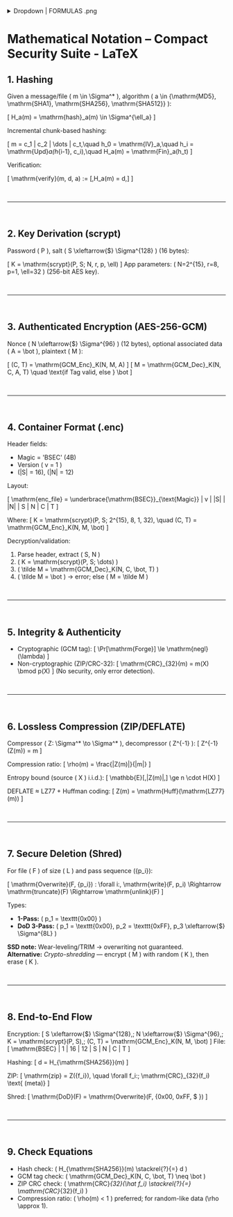 <details>
  <summary> Dropdown | FORMULAS .png</summary>

## 1. Hashing

|<img width="2850" height="522" alt="formula_01" src="https://github.com/user-attachments/assets/87a1050f-bc27-447a-a238-80864d1565f6" />|<img width="2850" height="522" alt="formula_02" src="https://github.com/user-attachments/assets/ced9e8c0-65ee-4d8d-a183-ac65b5085871" />|
|---|---|

<br>

## 2. Key Derivation (scrypt)

|<img width="2850" height="522" alt="formula_03" src="https://github.com/user-attachments/assets/697645ef-584e-4a90-8b44-d951f1db8808" />|
|---|

<br>

## 3. Authenticated Encryption (AES-256-GCM)

|<img width="2850" height="522" alt="formula_04" src="https://github.com/user-attachments/assets/9af73bfc-65ed-4ecc-ad50-7f6344e85341" />|<img width="2850" height="522" alt="formula_05" src="https://github.com/user-attachments/assets/0945e8f7-5f64-4e8e-9253-f948a3691977" />|
|---|---|

<br>

## 4. Container Format (.enc)

|<img width="2850" height="522" alt="formula_06" src="https://github.com/user-attachments/assets/83d3a976-8c3c-4803-af3a-d4bcd1923bcb" />|
|---|

<br>

## 5. Integrity & Authenticity

|<img width="2850" height="522" alt="formula_07" src="https://github.com/user-attachments/assets/39cccb67-fca3-4af8-88f7-dbde51dec07e" />|
|---|

<br>

## 6. Lossless Compression (ZIP/DEFLATE)

|<img width="2850" height="522" alt="formula_08" src="https://github.com/user-attachments/assets/7f71cada-034a-4d27-abfd-92c4f55368f1" />|
|---|

<br>

## 7. Secure Deletion (Shred)

|<img width="2850" height="522" alt="formula_09" src="https://github.com/user-attachments/assets/a4b3dec4-05ae-4f2b-a569-21839b5f219d" />|
|---|

<br>

## 8. End-to-End Flow

|<img width="2850" height="522" alt="formula_10" src="https://github.com/user-attachments/assets/ea419516-6cf6-4a55-8294-d93747d74d58" />|<img width="2850" height="522" alt="formula_11" src="https://github.com/user-attachments/assets/ae9c850e-e5f1-4bb6-9fbc-8f6f3a541d79" />|<img width="2850" height="522" alt="formula_12" src="https://github.com/user-attachments/assets/c0a20cbc-f756-4201-81ff-cc67c04ba766" />|
|---|---|---|

<br>

</details>

# Mathematical Notation – Compact Security Suite - LaTeX

## 1. Hashing

Given a message/file \( m \in \Sigma^* \), algorithm \( a \in \{\mathrm{MD5}, \mathrm{SHA1}, \mathrm{SHA256}, \mathrm{SHA512}\} \):

\[
H_a(m) = \mathrm{hash}_a(m) \in \Sigma^{\ell_a}
\]

Incremental chunk-based hashing:

\[
m = c_1 \| c_2 \| \dots \| c_t,\quad
h_0 = \mathrm{IV}_a,\quad
h_i = \mathrm{Upd}_a(h_{i-1}, c_i),\quad
H_a(m) = \mathrm{Fin}_a(h_t)
\]

Verification:

\[
\mathrm{verify}(m, d, a) := [\,H_a(m) = d\,]
\]

<br>

---

<br>

## 2. Key Derivation (scrypt)

Password \( P \), salt \( S \xleftarrow{\$} \Sigma^{128} \) (16 bytes):

\[
K = \mathrm{scrypt}(P, S; N, r, p, \ell)
\]
App parameters: \( N=2^{15}, r=8, p=1, \ell=32 \) (256-bit AES key).

<br>

---

<br>

## 3. Authenticated Encryption (AES-256-GCM)

Nonce \( N \xleftarrow{\$} \Sigma^{96} \) (12 bytes), optional associated data \( A = \bot \), plaintext \( M \):

\[
(C, T) = \mathrm{GCM\_Enc}_K(N, M, A)
\]
\[
M = \mathrm{GCM\_Dec}_K(N, C, A, T) \quad \text{if Tag valid, else } \bot
\]

<br>

---

<br>

## 4. Container Format (.enc)

Header fields:
- Magic = 'BSEC' (4B)
- Version \( v = 1 \)
- \(|S| = 16\), \(|N| = 12\)

Layout:

\[
\mathrm{enc\_file} = \underbrace{\mathrm{BSEC}}_{\text{Magic}} \| v \| |S| \| |N| \| S \| N \| C \| T
\]

Where:
\[
K = \mathrm{scrypt}(P, S; 2^{15}, 8, 1, 32), \quad (C, T) = \mathrm{GCM\_Enc}_K(N, M, \bot)
\]

Decryption/validation:
1. Parse header, extract \( S, N \)
2. \( K = \mathrm{scrypt}(P, S; \dots) \)
3. \( \tilde M = \mathrm{GCM\_Dec}_K(N, C, \bot, T) \)
4. \( \tilde M = \bot \) → error; else \( M = \tilde M \)

<br>

---

<br>

## 5. Integrity & Authenticity

- Cryptographic (GCM tag):
\[
\Pr[\mathrm{Forge}] \le \mathrm{negl}(\lambda)
\]
- Non-cryptographic (ZIP/CRC-32):
\[
\mathrm{CRC}_{32}(m) = m(X) \bmod p(X)
\]
(No security, only error detection).

<br>

---

<br>

## 6. Lossless Compression (ZIP/DEFLATE)

Compressor \( Z: \Sigma^* \to \Sigma^* \), decompressor \( Z^{-1} \):
\[
Z^{-1}(Z(m)) = m
\]

Compression ratio:
\[
\rho(m) = \frac{|Z(m)|}{|m|}
\]

Entropy bound (source \( X \) i.i.d.):
\[
\mathbb{E}[\,|Z(m)|\,] \ge n \cdot H(X)
\]

DEFLATE ≈ LZ77 + Huffman coding:
\[
Z(m) = \mathrm{Huff}(\mathrm{LZ77}(m))
\]

<br>

---

<br>

## 7. Secure Deletion (Shred)

For file \( F \) of size \( L \) and pass sequence \(\{p_i\}\):

\[
\mathrm{Overwrite}(F, \{p_i\}) : \forall i:\, \mathrm{write}(F, p_i) \Rightarrow \mathrm{truncate}(F) \Rightarrow \mathrm{unlink}(F)
\]

Types:
- **1-Pass:** \( p_1 = \texttt{0x00} \)
- **DoD 3-Pass:** \( p_1 = \texttt{0x00}, p_2 = \texttt{0xFF}, p_3 \xleftarrow{\$} \Sigma^{8L} \)

**SSD note:** Wear-leveling/TRIM → overwriting not guaranteed.  
**Alternative:** *Crypto-shredding* — encrypt \( M \) with random \( K \), then erase \( K \).

<br>

---

<br>

## 8. End-to-End Flow

Encryption:
\[
S \xleftarrow{\$} \Sigma^{128},\; N \xleftarrow{\$} \Sigma^{96},\;
K = \mathrm{scrypt}(P, S),\;
(C, T) = \mathrm{GCM\_Enc}_K(N, M, \bot)
\]
File:
\[
\mathrm{BSEC} \| 1 \| 16 \| 12 \| S \| N \| C \| T
\]

Hashing:
\[
d = H_{\mathrm{SHA256}}(m)
\]

ZIP:
\[
\mathrm{zip} = Z(\{f_i\}), \quad \forall f_i:\; \mathrm{CRC}_{32}(f_i) \text{ (meta)}
\]

Shred:
\[
\mathrm{DoD}(F) = \mathrm{Overwrite}(F, \{0x00, 0xFF, \$ \})
\]

<br>

---

<br>

## 9. Check Equations

- Hash check: \( H_{\mathrm{SHA256}}(m) \stackrel{?}{=} d \)
- GCM tag check: \( \mathrm{GCM\_Dec}_K(N, C, \bot, T) \neq \bot \)
- ZIP CRC check: \( \mathrm{CRC}_{32}(\hat f_i) \stackrel{?}{=} \mathrm{CRC}_{32}(f_i) \)
- Compression ratio: \( \rho(m) < 1 \) preferred; for random-like data \(\rho \approx 1\).
